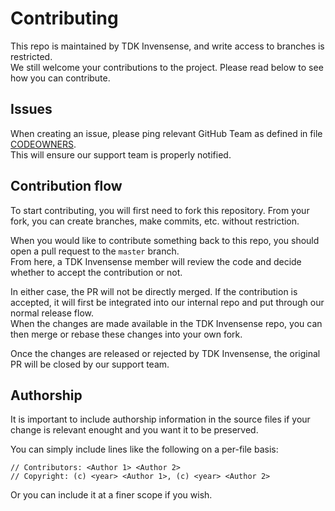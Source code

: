 # Contributing

This repo is maintained by TDK Invensense, and write access to branches is restricted.  
We still welcome your contributions to the project. Please read below to see how you can contribute.

## Issues

When creating an issue, please ping relevant GitHub Team as defined in file [CODEOWNERS](CODEOWNERS).  
This will ensure our support team is properly notified.

## Contribution flow

To start contributing, you will first need to fork this repository. From your fork, you can create branches, make commits, etc. without restriction.  

When you would like to contribute something back to this repo, you should open a pull request to the `master` branch.  
From here, a TDK Invensense member will review the code and decide whether to accept the contribution or not.  

In either case, the PR will not be directly merged. If the contribution is accepted, it will first be integrated into our internal repo and put through our normal release flow.  
When the changes are made available in the TDK Invensense repo, you can then merge or rebase these changes into your own fork.  

Once the changes are released or rejected by TDK Invensense, the original PR will be closed by our support team.  

## Authorship

It is important to include authorship information in the source files if your change is relevant enought and you want it to be preserved.  

You can simply include lines like the following on a per-file basis:
```
// Contributors: <Author 1> <Author 2>
// Copyright: (c) <year> <Author 1>, (c) <year> <Author 2>
```

Or you can include it at a finer scope if you wish.  
